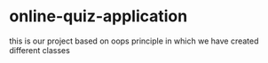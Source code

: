 # online-quiz-application
this is our project based on oops principle in which we have created different classes 
